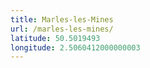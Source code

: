 ```yaml
---
title: Marles-les-Mines
url: /marles-les-mines/
latitude: 50.5019493
longitude: 2.5060412000000003
---
```

